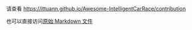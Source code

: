 请查看 <https://ittuann.github.io/Awesome-IntelligentCarRace/contribution>

也可以直接访问[原始 Markdown 文件](https://github.com/ittuann/Awesome-IntelligentCarRace/blob/main/docs/contribution.md)
